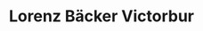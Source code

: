 ---
title: "Lorenz Bäcker Victorbur"
url: /aurich/lorenz-baecker-victorbur-burgstrasse/
shop: Bäckerei
---